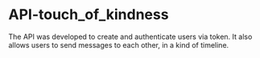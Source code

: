 # API-touch_of_kindness
The API was developed to create and authenticate users via token. It also allows users to send messages to each other, in a kind of timeline.

